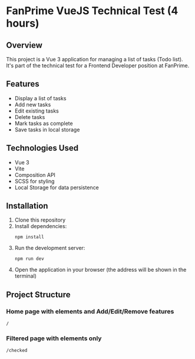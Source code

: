 # FanPrime VueJS Technical Test (4 hours)

## Overview

This project is a Vue 3 application for managing a list of tasks (Todo list). It's part of the technical test for a Frontend Developer position at FanPrime.

## Features

- Display a list of tasks
- Add new tasks
- Edit existing tasks
- Delete tasks
- Mark tasks as complete
- Save tasks in local storage

## Technologies Used

- Vue 3
- Vite
- Composition API
- SCSS for styling
- Local Storage for data persistence

## Installation

1. Clone this repository
2. Install dependencies:
   ```
   npm install
   ```
3. Run the development server:
   ```
   npm run dev
   ```
4. Open the application in your browser (the address will be shown in the terminal)

## Project Structure

### Home page with elements and Add/Edit/Remove features
```
/
``` 

### Filtered page with elements only
```
/checked
``` 
